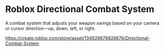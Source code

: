 # Roblox Directional Combat System
A combat system that adjusts your weapon swings based on your camera or cursor direction—up, down, left, or right.

https://create.roblox.com/store/asset/134929678826676/Directional-Combat-System
